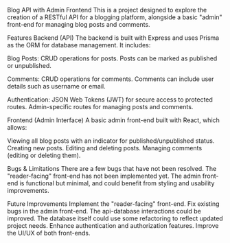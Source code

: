 Blog API with Admin Frontend
This is a project designed to explore the creation of a RESTful API for a blogging platform, alongside a basic "admin" front-end for managing blog posts and comments.

Features
Backend (API)
The backend is built with Express and uses Prisma as the ORM for database management. It includes:

Blog Posts:
CRUD operations for posts.
Posts can be marked as published or unpublished.

Comments:
CRUD operations for comments.
Comments can include user details such as username or email.

Authentication:
JSON Web Tokens (JWT) for secure access to protected routes.
Admin-specific routes for managing posts and comments.

Frontend (Admin Interface)
A basic admin front-end built with React, which allows:

Viewing all blog posts with an indicator for published/unpublished status.
Creating new posts.
Editing and deleting posts.
Managing comments (editing or deleting them).

Bugs & Limitations
There are a few bugs that have not been resolved.
The "reader-facing" front-end has not been implemented yet.
The admin front-end is functional but minimal, and could benefit from styling and usability improvements.

Future Improvements
Implement the "reader-facing" front-end.
Fix existing bugs in the admin front-end.
The api-database interactions could be improved.
The database itself could use some refactoring to reflect updated project needs.
Enhance authentication and authorization features.
Improve the UI/UX of both front-ends.
